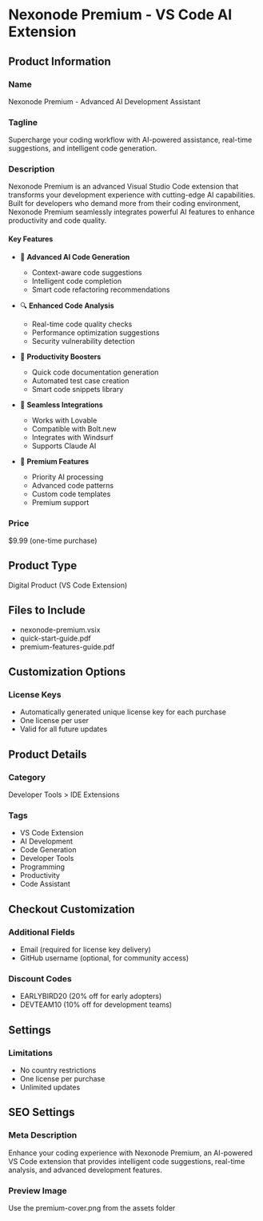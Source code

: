# Nexonode Premium - VS Code AI Extension

## Product Information
### Name
Nexonode Premium - Advanced AI Development Assistant

### Tagline
Supercharge your coding workflow with AI-powered assistance, real-time suggestions, and intelligent code generation.

### Description
Nexonode Premium is an advanced Visual Studio Code extension that transforms your development experience with cutting-edge AI capabilities. Built for developers who demand more from their coding environment, Nexonode Premium seamlessly integrates powerful AI features to enhance productivity and code quality.

#### Key Features
- 🤖 **Advanced AI Code Generation**
  - Context-aware code suggestions
  - Intelligent code completion
  - Smart code refactoring recommendations

- 🔍 **Enhanced Code Analysis**
  - Real-time code quality checks
  - Performance optimization suggestions
  - Security vulnerability detection

- 🚀 **Productivity Boosters**
  - Quick code documentation generation
  - Automated test case creation
  - Smart code snippets library

- 🔄 **Seamless Integrations**
  - Works with Lovable
  - Compatible with Bolt.new
  - Integrates with Windsurf
  - Supports Claude AI

- 💎 **Premium Features**
  - Priority AI processing
  - Advanced code patterns
  - Custom code templates
  - Premium support

### Price
$9.99 (one-time purchase)

## Product Type
Digital Product (VS Code Extension)

## Files to Include
- nexonode-premium.vsix
- quick-start-guide.pdf
- premium-features-guide.pdf

## Customization Options
### License Keys
- Automatically generated unique license key for each purchase
- One license per user
- Valid for all future updates

## Product Details
### Category
Developer Tools > IDE Extensions

### Tags
- VS Code Extension
- AI Development
- Code Generation
- Developer Tools
- Programming
- Productivity
- Code Assistant

## Checkout Customization
### Additional Fields
- Email (required for license key delivery)
- GitHub username (optional, for community access)

### Discount Codes
- EARLYBIRD20 (20% off for early adopters)
- DEVTEAM10 (10% off for development teams)

## Settings
### Limitations
- No country restrictions
- One license per purchase
- Unlimited updates

## SEO Settings
### Meta Description
Enhance your coding experience with Nexonode Premium, an AI-powered VS Code extension that provides intelligent code suggestions, real-time analysis, and advanced development features.

### Preview Image
Use the premium-cover.png from the assets folder
